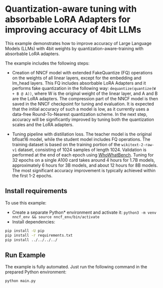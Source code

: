 # Quantization-aware tuning with absorbable LoRA Adapters for improving accuracy of 4bit LLMs

This example demonstrates how to improve accuracy of Large Language Models (LLMs) with 4bit weights by
quantization-aware-training with absorbable LoRA adapters.

The example includes the following steps:

- Creation of NNCF model with extended FakeQuantize (FQ) operations on the weights of all linear layers,
except for the embedding and lm_head layers. This FQ includes absorbable LoRA Adapters and it performs fake quantization
in the following way: `dequantize(quantize(W + B @ A))`, where W is the original weight of the linear layer,
and A and B are the LoRA adapters. The compression part of the NNCF model is then saved in the NNCF checkpoint for
tuning and evaluation. It is expected that the initial accuracy of such a model is low, as it currently uses
a data-free Round-To-Nearest quantization scheme. In the next step, accuracy will be significantly improved by tuning
both the quantization scales and the LoRA adapters.

- Tuning pipeline with distillation loss. The teacher model is the original bfloat16 model, while the student model
includes FQ operations. The training dataset is based on the training portion of the `wikitext-2-raw-v1` dataset,
consisting of 1024 samples of length 1024. Validation is performed at the end of each epoch using
[WhoWhatBench](https://github.com/openvinotoolkit/openvino.genai/tree/master/llm_bench/python/who_what_benchmark).
Tuning for 32 epochs on a single A100 card takes around 4 hours for 1.7B models, approximately 6 hours for 3B models,
and about 12 hours for 8B models. The most significant accuracy improvement is typically achieved within the first
1-2 epochs.

## Install requirements

To use this example:

- Create a separate Python* environment and activate it: `python3 -m venv nncf_env && source nncf_env/bin/activate`
- Install dependencies:

```bash
pip install -U pip
pip install -r requirements.txt
pip install ../../../../
```

## Run Example

The example is fully automated. Just run the following command in the prepared Python environment:

```bash
python main.py
```
